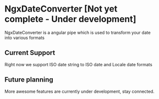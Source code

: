 # NgxDateConverter [Not yet complete - Under development]

NgxDateConverter is a angular pipe which is used to transform your date into various formats

## Current Support

Right now we support ISO date string to ISO date and Locale date formats

## Future planning

More awesome features are currently under development, stay connected.

